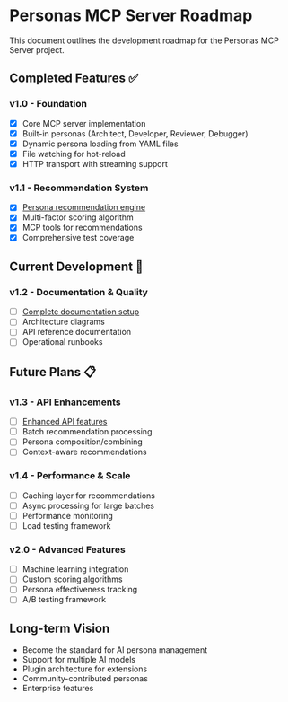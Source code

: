 # Personas MCP Server Roadmap

This document outlines the development roadmap for the Personas MCP Server project.

## Completed Features ✅

### v1.0 - Foundation
- [x] Core MCP server implementation
- [x] Built-in personas (Architect, Developer, Reviewer, Debugger)
- [x] Dynamic persona loading from YAML files
- [x] File watching for hot-reload
- [x] HTTP transport with streaming support

### v1.1 - Recommendation System
- [x] [Persona recommendation engine](./archive/2025-07-15-v1-recommendation-system.md)
- [x] Multi-factor scoring algorithm
- [x] MCP tools for recommendations
- [x] Comprehensive test coverage

## Current Development 🚧

### v1.2 - Documentation & Quality
- [ ] [Complete documentation setup](./current/2025-07-15-v1-documentation-setup.md)
- [ ] Architecture diagrams
- [ ] API reference documentation
- [ ] Operational runbooks

## Future Plans 📋

### v1.3 - API Enhancements
- [ ] [Enhanced API features](./current/2025-07-15-v1-api-improvements.md)
- [ ] Batch recommendation processing
- [ ] Persona composition/combining
- [ ] Context-aware recommendations

### v1.4 - Performance & Scale
- [ ] Caching layer for recommendations
- [ ] Async processing for large batches
- [ ] Performance monitoring
- [ ] Load testing framework

### v2.0 - Advanced Features
- [ ] Machine learning integration
- [ ] Custom scoring algorithms
- [ ] Persona effectiveness tracking
- [ ] A/B testing framework

## Long-term Vision

- Become the standard for AI persona management
- Support for multiple AI models
- Plugin architecture for extensions
- Community-contributed personas
- Enterprise features